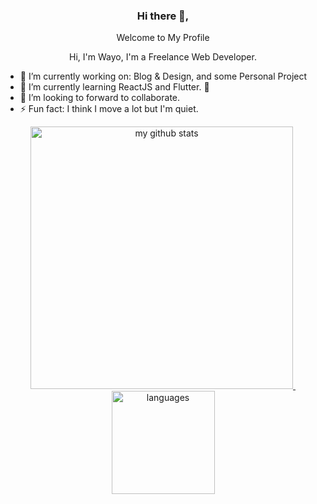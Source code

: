 <div align="center">
<h3>Hi there 👋,</h3>
<p>Welcome to My Profile</p>
<p>Hi, I'm Wayo, I'm a Freelance Web Developer.</p>
</div>

- 🔭 I’m currently working on: Blog & Design, and some Personal Project
- 🌱 I’m currently learning ReactJS and Flutter. 🤣
- 👯 I’m looking to forward to collaborate. 
- ⚡ Fun fact: I think I move a lot but I'm quiet.

<a align="center" href="https://wayosu.github.io">
    <p align="center">
        <img src="https://github-readme-stats.vercel.app/api?username=wayosu&show_icons=true&theme=dark" alt="my github stats" width="420"/>&nbsp;<img src="https://github-readme-stats.vercel.app/api/top-langs/?username=wayosu&hide=css,tsql,blade,%20jupyter+notebook&langs_count=10&theme=dark&layout=compact" alt="languages" height="165">
    </p>
</a>